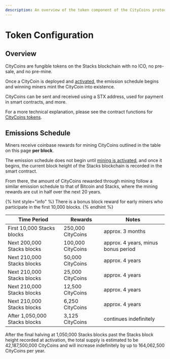 ```yaml
---
description: An overview of the token component of the CityCoins protocol.
---
```


# Token Configuration

## Overview

CityCoins are fungible tokens on the Stacks blockchain with no ICO, no pre-sale, and no pre-mine.

Once a CityCoin is deployed and [activated](registration-and-activation.md), the emission schedule begins and winning miners mint the CityCoin into existence.

CityCoins can be sent and received using a STX address, used for payment in smart contracts, and more.

For a more technical explanation, please see the contract functions for [CityCoins tokens](../contract-functions/token.md).

## Emissions Schedule

Miners receive coinbase rewards for mining CityCoins outlined in the table on this page **per block**.

The emission schedule does not begin until [mining is activated](registration-and-activation.md#overview), and once it begins, the current block height of the Stacks blockchain is recorded in the smart contract.

From there, the amount of CityCoins rewarded through mining follow a similar emission schedule to that of Bitcoin and Stacks, where the mining rewards are cut in half over the next 20 years.

{% hint style="info" %}
There is a bonus block reward for early miners who participate in the first 10,000 blocks.
{% endhint %}

| Time Period                   | Rewards           | Notes                               |
| ----------------------------- | ----------------- | ----------------------------------- |
| First 10,000 Stacks blocks    | 250,000 CityCoins | approx. 3 months                    |
| Next 200,000 Stacks blocks    | 100,000 CityCoins | approx. 4 years, minus bonus period |
| Next 210,000 Stacks blocks    | 50,000 CityCoins  | approx. 4 years                     |
| Next 210,000 Stacks blocks    | 25,000 CityCoins  | approx. 4 years                     |
| Next 210,000 Stacks blocks    | 12,500 CityCoins  | approx. 4 years                     |
| Next 210,000 Stacks blocks    | 6,250 CityCoins   | approx. 4 years                     |
| After 1,050,000 Stacks blocks | 3,125 CityCoins   | continues indefinitely              |

After the final halving at 1,050,000 Stacks blocks past the Stacks block height recorded at activation, the total supply is estimated to be 42,187,500,000 CityCoins and will increase indefinitely by up to 164,062,500 CityCoins per year.
